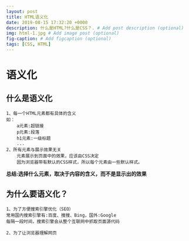 ```yaml
---
layout: post
title: HTML语义化
date: 2019-08-15 17:32:20 +0000
description: 什么是HTML?什么是CSS？. # Add post description (optional)
img: html-1.jpg # Add image post (optional)
fig-caption: # Add figcaption (optional)
tags: [CSS, HTML]
---
```


# 语义化

## 什么是语义化
    1、每一个HTML元素都有具体的含义
    如：
        a元素:超链接
        p元素:段落
        h1元素:一级标题
        ...
    2、所有元素与展示效果无关
        元素展示到页面中的效果，应该由CSS决定
        因为浏览器带有默认的CSS样式，所以每个元素由一些默认样式。

 **总结:选择什么元素，取决于内容的含义，而不是显示出的效果**

## 为什么要语义化？
    1、为了方便搜索引擎优化（SEO）
    常用国内搜索引擎有:百度、搜搜、Bing，国外:Google
    每隔一段时间，搜索引擎会从整个互联网中抓取页面源代码
    
    2、为了让浏览器理解网页
        